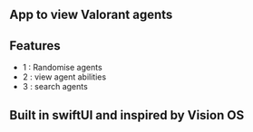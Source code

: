 ##  App to view Valorant agents
## Features
- 1 : Randomise agents
- 2 : view agent abilities
- 3 : search agents

## Built in swiftUI and inspired by Vision OS
